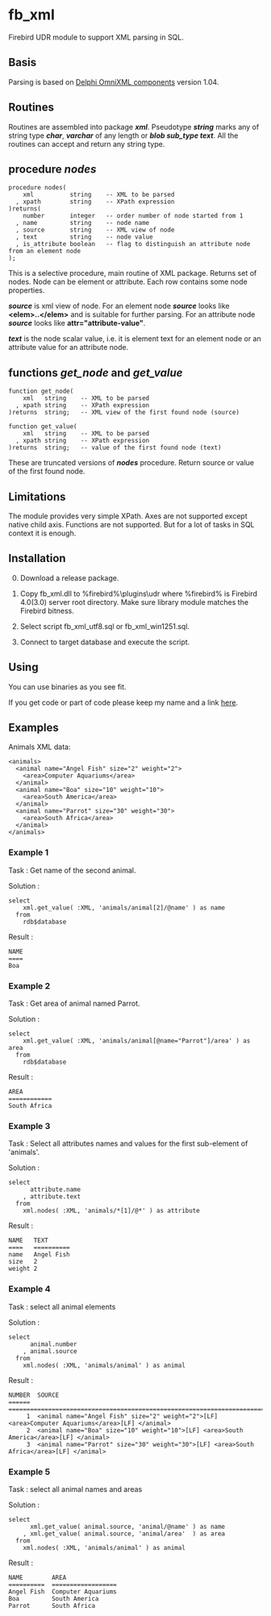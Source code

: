 # fb_xml
Firebird UDR module to support XML parsing in SQL.

## Basis

Parsing is based on [Delphi OmniXML components](https://github.com/mremec/omnixml "OmniXML") version 1.04.

## Routines

Routines are assembled into package ***xml***. Pseudotype ***string*** marks any of string type ***char***, ***varchar*** of any length or ***blob sub_type text***. All the routines can accept and return any string type.

## procedure *nodes*

    procedure nodes(
        xml          string    -- XML to be parsed
      , xpath        string    -- XPath expression
    )returns(
        number       integer   -- order number of node started from 1
      , name         string    -- node name
      , source       string    -- XML view of node
      , text         string    -- node value
      , is_attribute boolean   -- flag to distinguish an attribute node from an element node
    );


This is а selective procedure, main routine of XML package. Returns set of nodes. Node can be element or attribute. Each row contains some node properties.

***source*** is xml view of node. For an element node ***source*** looks like **\<elem\>..\</elem\>** and is suitable for further parsing. For an attribute node ***source*** looks like **attr="attribute-value"**.  

***text*** is the node scalar value, i.e. it is element text for an element node or an attribute value for an attribute node.


## functions *get_node* and *get_value*

    function get_node(
        xml   string    -- XML to be parsed
      , xpath string    -- XPath expression
    )returns  string;   -- XML view of the first found node (source)

    function get_value(
        xml   string    -- XML to be parsed
      , xpath string    -- XPath expression
    )returns  string;   -- value of the first found node (text)

These are truncated versions of ***nodes*** procedure. Return source or value of the first found node.

## Limitations

The module provides very simple XPath. Axes are not supported except native child axis. Functions are not supported. But for a lot of tasks in SQL context it is enough.

## Installation


0. Download a release package.

1. Copy fb_xml.dll to %firebird%\plugins\udr
   where %firebird% is Firebird 4.0(3.0) server root directory.
   Make sure library module matches the Firebird bitness.

2. Select script fb_xml_utf8.sql or fb_xml_win1251.sql.

3. Connect to target database and execute the script.


## Using

You can use binaries as you see fit.

If you get code or part of code please keep my name and a link [here](https://github.com/shalamyansky/fb_xml).   


## Examples

Animals XML data:

	<animals>
	  <animal name="Angel Fish" size="2" weight="2">
	    <area>Computer Aquariums</area>
	  </animal>
	  <animal name="Boa" size="10" weight="10">
	    <area>South America</area>
	  </animal>
	  <animal name="Parrot" size="30" weight="30">
	    <area>South Africa</area>
	  </animal>
	</animals>


### Example 1

Task : Get name of the second animal.

Solution :

    select
        xml.get_value( :XML, 'animals/animal[2]/@name' ) as name
      from
        rdb$database

Result :

    NAME
    ====
    Boa

### Example 2

Task : Get area of animal named Parrot.

Solution :

    select
        xml.get_value( :XML, 'animals/animal[@name="Parrot"]/area' ) as area
      from
        rdb$database

Result :

    AREA
    ============
    South Africa


### Example 3

Task : Select all attributes names and values for the first sub-element of 'animals'. 

Solution :

    select
          attribute.name
        , attribute.text
      from
        xml.nodes( :XML, 'animals/*[1]/@*' ) as attribute

Result :

    NAME   TEXT
    ====   ==========
    name   Angel Fish
    size   2
    weight 2

### Example 4

Task : select all animal elements

Solution :  

    select
          animal.number
        , animal.source
      from
        xml.nodes( :XML, 'animals/animal' ) as animal

Result :

    NUMBER  SOURCE
    ======  ================================================================================================
         1	<animal name="Angel Fish" size="2" weight="2">[LF] <area>Computer Aquariums</area>[LF] </animal>
         2	<animal name="Boa" size="10" weight="10">[LF] <area>South America</area>[LF] </animal>
         3  <animal name="Parrot" size="30" weight="30">[LF] <area>South Africa</area>[LF] </animal>

### Example 5

Task : select all animal names and areas

Solution :  

    select
          xml.get_value( animal.source, 'animal/@name' ) as name
        , xml.get_value( animal.source, 'animal/area'  ) as area
      from
        xml.nodes( :XML, 'animals/animal' ) as animal

Result :

    NAME        AREA
    ==========  ==================
    Angel Fish	Computer Aquariums
    Boa	        South America
    Parrot	    South Africa
